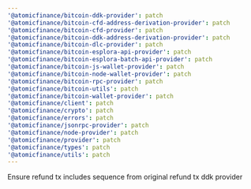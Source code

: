 ```yaml
---
'@atomicfinance/bitcoin-ddk-provider': patch
'@atomicfinance/bitcoin-cfd-address-derivation-provider': patch
'@atomicfinance/bitcoin-cfd-provider': patch
'@atomicfinance/bitcoin-ddk-address-derivation-provider': patch
'@atomicfinance/bitcoin-dlc-provider': patch
'@atomicfinance/bitcoin-esplora-api-provider': patch
'@atomicfinance/bitcoin-esplora-batch-api-provider': patch
'@atomicfinance/bitcoin-js-wallet-provider': patch
'@atomicfinance/bitcoin-node-wallet-provider': patch
'@atomicfinance/bitcoin-rpc-provider': patch
'@atomicfinance/bitcoin-utils': patch
'@atomicfinance/bitcoin-wallet-provider': patch
'@atomicfinance/client': patch
'@atomicfinance/crypto': patch
'@atomicfinance/errors': patch
'@atomicfinance/jsonrpc-provider': patch
'@atomicfinance/node-provider': patch
'@atomicfinance/provider': patch
'@atomicfinance/types': patch
'@atomicfinance/utils': patch
---
```


Ensure refund tx includes sequence from original refund tx ddk provider
